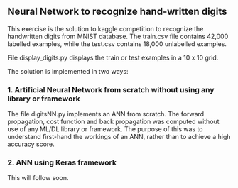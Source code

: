 ## Neural Network to recognize hand-written digits

This exercise is the solution to kaggle competition to recognize the handwritten digits from MNIST database. The train.csv file contains 42,000 labelled examples, while the test.csv contains 18,000 unlabelled examples.

File display_digits.py displays the train or test examples in a 10 x 10 grid.

The solution is implemented in two ways:

### 1. Artificial Neural Network from scratch without using any library or framework

The file digitsNN.py implements an ANN from scratch. The forward propagation, cost function and back propagation was computed without use of any ML/DL library or framework. The purpose of this was to understand first-hand the workings of an ANN, rather than to achieve a high accuracy score.

### 2. ANN using Keras framework

This will follow soon.
